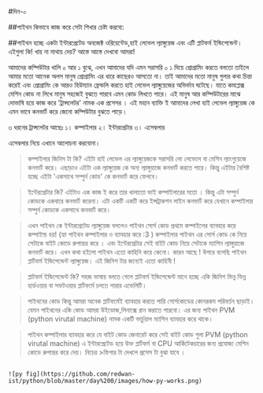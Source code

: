
  

#দিন-০

##পাইথন কিভাবে কাজ করে সেটা শিখার চেষ্টা করবো:

##পাইথন হচ্ছে একটা ইন্টারপ্রেটেড অবজেক্ট ওরিয়েন্টেড,হাই লেভেল ল্যাঙ্গুয়েজ এবং এটি প্লাটফর্ম  ইন্ডিপেন্ডেন্ট।
এইগুলা কি! খায় না মাথায় দেয়? আস্তে আস্তে দেখবো আমরা!

আমাদের কম্পিউটার খালি ০ আর ১ বুঝে, এখন আমাদের যদি এমন সরাসরি ০ ১ দিয়ে প্রোগ্রামিং করতে বলতো তাইলে আমার মতো আনেক অলস মানুষ প্রোগ্রামিং এর ধারে কাছেরও আসতো না। তাই আমাদের মতো মানুষ গুলার কথা চিন্তা করেই  এবং প্রোগ্রামিং কে আরও  হিউম্যান ফ্রেন্ডলি করতে হাই লেভেল ল্যাঙ্গুয়েজের অভির্ভাব ঘটেছে। যাতে কমপ্লেক্স মেশিন কোড না লিখে মানুষ সহজেই বুঝতে পারবে এমন কোড লিখতে পারে। 
এই মানুষ আর কম্পিউটারের মাঝে দোভাষি হয়ে কাজ করে 'ট্রান্সলেটর' নামক  এক প্রসেসর । এই মহান ব্যাক্তি ই আমাদের লেখা হাই লেভেল ল্যাঙ্গুয়েজ কে  এমন ভাবে কনভার্ট করে জেনো কম্পিউটার বুঝতে পাড়ে।  


৩ ধরনের ট্রান্সলেটর আছেঃ
১। কম্পাইলার
২। ইন্টারপ্রেটার
৩। এসেম্বলার


এসেম্বলার নিয়ে এখানে আলোচনা করবোনা।

>কম্পাইলার জিনিস টা কি?
>এইটা হাই লেভেল এর ল্যাঙ্গুয়েজকে সরাসরি লো লেভেলে বা মেশিন ল্যাংগুয়েজে কনভার্ট করে। এছাড়াও এইটা এক ল্যাঙ্গুয়েজ কে অন্য ল্যাঙ্গুয়াজে কনভার্ট করতে পারে। 
>কিন্তু এইটার বৈশিষ্ট  হচ্ছে এইটা 'একসাথে সম্পুর্ন কোড' কে কনভার্ট করে ফেলবে।

>ইন্টেরপ্রেটার কি?
>এইটাও এক কাজ ই করে তার খালাতো ভাই কম্পাইলারের মতো । কিন্তু এটা সম্পুর্ন কোডকে একবারে কনভার্ট করেনা। এটা  একটি একটি করে ইন্সট্রাকশন লাইন কনভার্ট করে যেখানে কম্পাইলার সম্পুর্ন কোডকে একসাথে কনভার্ট করে। 


>এখন পাইথন কে ইন্টারপ্রেটেড ল্যাঙ্গুয়েজ বললেও পাইথন সোর্স কোড প্রথমে কম্পাইলের ব্যাবহার করে কম্পাইল্ড হয়! (হ্যা পাইথন কম্পাইলার ও ব্যাবহার করে :3 )
>কম্পাইলার পাইথন এর সোর্স কোড কে নিয়ে সেটাকে বাইট কোডে রুপান্তর করে । এবং ইন্টেরপ্রেটার  সেই বাইট কোড নিয়ে সেটাকে ম্যাশিন ল্যাঙ্গুয়াজে কনভার্ট করে। 
>এখন কথা হইলো পাইথন এতো কাহিনি করে কেনো। কারন আছে ! উপরে বলেছি পাইথন প্লার্টফর্ম ইন্ডিপেন্ডেন্ট ল্যাঙ্গুয়েজ। এই জিনিশ টার জন্যেই এতো কাহিনী !

>প্লাটফর্ম ইন্ডিপেন্ডেন্ট কি?
>সহজ ভাষায় বলতে গেলে প্লাটফর্ম  ইন্ডিপেন্ডেন্ট মানে হচ্ছে একি জিনিশ ভিন্ন ভিন্ন হার্ডওয়ার  বা সফটওয়ার প্লার্টফর্মে চলতে পারার এভেলিটি।

>পাইথনের কোড কিন্তু আমরা অনেক প্লার্টফর্মেই ব্যাবহার করতে পারি সোর্সকোডের কোনরকম পরিবর্তন ছাড়াই।  যেমন পাইথনের একি কোড আমরা উইডোজ,লিনাক্সে রান করাতে পারবো। 
>এর জন্য পাইথন  PVM (python virutal machine) নামক একটি ভার্চুয়াল ম্যাশিন ব্যাবহার করে থাকে।   

>পাইথন কম্পাইলার ব্যাবহার করে যে বাইট কোড জেনারেট করে সেই বাইট কোড গুলা PVM (python virutal machine) এ ইন্টারপ্রেটেড হয়ে উক্ত প্লার্টফর্ম বা CPU আর্কিটেকচারের জন্য প্রযোজ্য মেশিন কোডে রুপান্তর করে দেয়। নিচের >ফিগার টা দেখলে প্রসেস টা বুঝা যাবে ।

```

![py fig](https://github.com/redwan-ist/python/blob/master/day%200/images/how-py-works.png)
